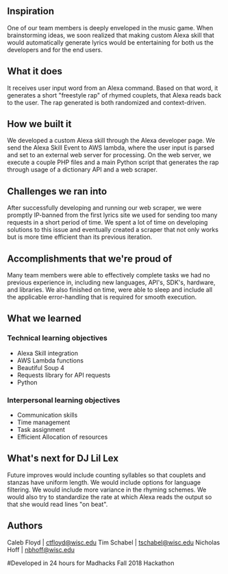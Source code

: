 ## Inspiration

One of our team members is deeply enveloped in the music game. When brainstorming ideas, we soon realized that making custom Alexa skill that would automatically generate lyrics would be entertaining for both us the developers and for the end users. 

## What it does

It receives user input word from an Alexa command. Based on that word, it generates a short "freestyle rap" of rhymed couplets, that Alexa reads back to the user. The rap generated is both randomized and context-driven.

## How we built it

We developed a custom Alexa skill through the Alexa developer page. We send the Alexa Skill Event to AWS lambda, where the user input is parsed and set to an external web server for processing. On the web server, we execute a couple PHP files and a main Python script that generates the rap through usage of a dictionary API and a web scraper. 

## Challenges we ran into

After successfully developing and running our web scraper, we were promptly IP-banned from the first lyrics site we used for sending too many requests in a short period of time. We spent a lot of time on developing solutions to this issue and eventually created a scraper that not only works but is more time efficient than its previous iteration.

## Accomplishments that we're proud of

Many team members were able to effectively complete tasks we had no previous experience in, including new languages, API's, SDK's, hardware, and libraries. We also finished on time, were able to sleep and include all the applicable error-handling that is required for smooth execution.

## What we learned

### Technical learning objectives
* Alexa Skill integration
* AWS Lambda functions
* Beautiful Soup 4
* Requests library for API requests
* Python

### Interpersonal learning objectives
* Communication skills
* Time management
* Task assignment
* Efficient Allocation of resources

## What's next for DJ Lil Lex

Future improves would include counting syllables so that couplets and stanzas have uniform length. We would include options for language filtering. We would include more variance in the rhyming schemes. We would also try to standardize the rate at which Alexa reads the output so that she would read lines "on beat". 

## Authors

Caleb Floyd    |  ctfloyd@wisc.edu
Tim Schabel    |  tschabel@wisc.edu
Nicholas Hoff  |  nbhoff@wisc.edu

#Developed in 24 hours for Madhacks Fall 2018 Hackathon
